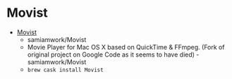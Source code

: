 # Movist
- [Movist](https://github.com/samiamwork/Movist)
  -  samiamwork/Movist
  - Movie Player for Mac OS X based on QuickTime & FFmpeg. (Fork of original project on Google Code as it seems to have died) - samiamwork/Movist
  - `brew cask install Movist`
